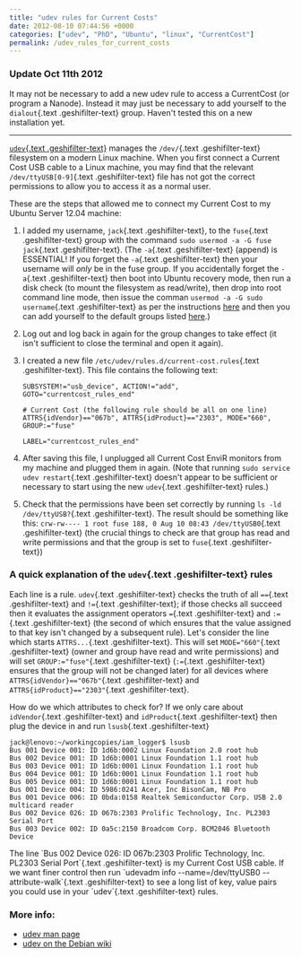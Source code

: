 ```yaml
---
title: "udev rules for Current Costs"
date: 2012-08-10 07:44:56 +0000
categories: ["udev", "PhD", "Ubuntu", "linux", "CurrentCost"]
permalink: /udev_rules_for_current_costs
---
```

### Update Oct 11th 2012

It may not be necessary to add a new udev rule to access a CurrentCost
(or program a Nanode). Instead it may just be necessary to add yourself
to the <span class="geshifilter">`dialout`{.text
.geshifilter-text}</span> group. Haven't tested this on a new
installation yet.

------------------------------------------------------------------------

[<span class="geshifilter">`udev`{.text
.geshifilter-text}</span>](http://linux.die.net/man/7/udev) manages the
<span class="geshifilter">`/dev/`{.text .geshifilter-text}</span>
filesystem on a modern Linux machine. When you first connect a Current
Cost USB cable to a Linux machine, you may find that the relevant <span
class="geshifilter">`/dev/ttyUSB[0-9]`{.text .geshifilter-text}</span>
file has not got the correct permissions to allow you to access it as a
normal user.

These are the steps that allowed me to connect my Current Cost to my
Ubuntu Server 12.04 machine:

1.  I added my username, <span class="geshifilter">`jack`{.text
    .geshifilter-text}</span>, to the <span
    class="geshifilter">`fuse`{.text .geshifilter-text}</span> group
    with the command <span
    class="geshifilter">`sudo usermod -a -G fuse jack`{.text
    .geshifilter-text}</span>. (The <span class="geshifilter">`-a`{.text
    .geshifilter-text}</span> (append) is ESSENTIAL! If you forget the
    <span class="geshifilter">`-a`{.text .geshifilter-text}</span> then
    your username will *only* be in the fuse group. If you accidentally
    forget the <span class="geshifilter">`-a`{.text
    .geshifilter-text}</span> then boot into Ubuntu recovery mode, then
    run a disk check (to mount the filesystem as read/write), then drop
    into root command line mode, then issue the comman <span
    class="geshifilter">`usermod -a -G sudo username`{.text
    .geshifilter-text}</span> as per the instructions
    [here](http://maketecheasier.com/fixing-sudo-error-in-ubuntu/2012/01/03)
    and then you can add yourself to the default groups listed
    [here](http://ubuntuforums.org/showthread.php?t=1970991).)
2.  Log out and log back in again for the group changes to take effect
    (it isn't sufficient to close the terminal and open it again).
3.  I created a new file <span
    class="geshifilter">`/etc/udev/rules.d/current-cost.rules`{.text
    .geshifilter-text}</span>. This file contains the following text:
    <div class="geshifilter">

    ``` {.text .geshifilter-text style="font-family:monospace;"}
    SUBSYSTEM!="usb_device", ACTION!="add", GOTO="currentcost_rules_end"
     
    # Current Cost (the following rule should be all on one line)
    ATTRS{idVendor}=="067b", ATTRS{idProduct}=="2303", MODE="660", GROUP:="fuse" 
     
    LABEL="currentcost_rules_end"
    ```

    </div>

4.  After saving this file, I unplugged all Current Cost EnviR monitors
    from my machine and plugged them in again. (Note that running <span
    class="geshifilter">`sudo service udev restart`{.text
    .geshifilter-text}</span> doesn't appear to be sufficient or
    necessary to start using the new <span
    class="geshifilter">`udev`{.text .geshifilter-text}</span> rules.)
5.  Check that the permissions have been set correctly by running <span
    class="geshifilter">`ls -ld /dev/ttyUSB?`{.text
    .geshifilter-text}</span>. The result should be something like this:
    <span
    class="geshifilter">`crw-rw---- 1 root fuse 188, 0 Aug 10 08:43 /dev/ttyUSB0`{.text
    .geshifilter-text}</span> (the crucial things to check are that
    group has read and write permissions and that the group is set to
    <span class="geshifilter">`fuse`{.text .geshifilter-text}</span>)

### A quick explanation of the <span class="geshifilter">`udev`{.text .geshifilter-text}</span> rules

Each line is a rule. <span class="geshifilter">`udev`{.text
.geshifilter-text}</span> checks the truth of all <span
class="geshifilter">`==`{.text .geshifilter-text}</span> and <span
class="geshifilter">`!=`{.text .geshifilter-text}</span>; if those
checks all succeed then it evaluates the assignment operators <span
class="geshifilter">`=`{.text .geshifilter-text}</span> and <span
class="geshifilter">`:=`{.text .geshifilter-text}</span> (the second of
which ensures that the value assigned to that key isn't changed by a
subsequent rule). Let's consider the line which starts <span
class="geshifilter">`ATTRS...`{.text .geshifilter-text}</span>. This
will set <span class="geshifilter">`MODE="660"`{.text
.geshifilter-text}</span> (owner and group have read and write
permissions) and will set <span
class="geshifilter">`GROUP:="fuse"`{.text .geshifilter-text}</span>
(<span class="geshifilter">`:=`{.text .geshifilter-text}</span> ensures
that the group will not be changed later) for all devices where <span
class="geshifilter">`ATTRS{idVendor}=="067b"`{.text
.geshifilter-text}</span> and <span
class="geshifilter">`ATTRS{idProduct}=="2303"`{.text
.geshifilter-text}</span>.

How do we which attributes to check for? If we only care about <span
class="geshifilter">`idVendor`{.text .geshifilter-text}</span> and <span
class="geshifilter">`idProduct`{.text .geshifilter-text}</span> then
plug the device in and run <span class="geshifilter">`lsusb`{.text
.geshifilter-text}</span>

<div class="geshifilter">

``` {.text .geshifilter-text style="font-family:monospace;"}
jack@lenovo:~/workingcopies/iam_logger$ lsusb
Bus 001 Device 001: ID 1d6b:0002 Linux Foundation 2.0 root hub
Bus 002 Device 001: ID 1d6b:0001 Linux Foundation 1.1 root hub
Bus 003 Device 001: ID 1d6b:0001 Linux Foundation 1.1 root hub
Bus 004 Device 001: ID 1d6b:0001 Linux Foundation 1.1 root hub
Bus 005 Device 001: ID 1d6b:0001 Linux Foundation 1.1 root hub
Bus 001 Device 004: ID 5986:0241 Acer, Inc BisonCam, NB Pro
Bus 001 Device 006: ID 0bda:0158 Realtek Semiconductor Corp. USB 2.0 multicard reader
Bus 002 Device 026: ID 067b:2303 Prolific Technology, Inc. PL2303 Serial Port
Bus 003 Device 002: ID 0a5c:2150 Broadcom Corp. BCM2046 Bluetooth Device
```

</div>

</p>
The line <span
class="geshifilter">`Bus 002 Device 026: ID 067b:2303 Prolific Technology, Inc. PL2303 Serial Port`{.text
.geshifilter-text}</span> is my Current Cost USB cable. If we want finer
control then run <span
class="geshifilter">`udevadm info --name=/dev/ttyUSB0 --attribute-walk`{.text
.geshifilter-text}</span> to see a long list of key, value pairs you
could use in your <span class="geshifilter">`udev`{.text
.geshifilter-text}</span> rules.

### More info:

-   [udev man page](http://linux.die.net/man/7/udev)
-   [udev on the Debian wiki](http://wiki.debian.org/udev)

<!--break-->

